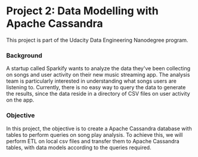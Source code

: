 # Project 2: Data Modelling with Apache Cassandra
This project is part of the Udacity Data Engineering Nanodegree program.

### Background
A startup called Sparkify wants to analyze the data they've been collecting on songs and user activity on their new music streaming app. The analysis team is particularly interested in understanding what songs users are listening to. Currently, there is no easy way to query the data to generate the results, since the data reside in a directory of CSV files on user activity on the app.

### Objective
In this project, the objective is to create a Apache Cassandra database with tables to perform queries on song play analysis. To achieve this, we will perform ETL on local csv files and transfer them to Apache Cassandra tables, with data models according to the queries required.

